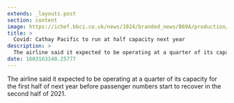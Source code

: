 ```yaml
--- 
extends: _layouts.post 
section: content 
image: https://ichef.bbci.co.uk/news/1024/branded_news/B69A/production/_114964764_54598758.jpg 
title: > 
  Covid: Cathay Pacific to run at half capacity next year 
description: > 
  The airline said it expected to be operating at a quarter of its capacity for the first half of next year before passenger numbers start to recover in the second half of 2021. 
date: 1603163148.25777 
--- 
```

<div><p>The airline said it expected to be operating at a quarter of its capacity for the first half of next year before passenger numbers start to recover in the second half of 2021.  </p></div>